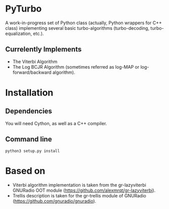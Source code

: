 # PyTurbo

A work-in-progress set of Python class (actually, Python wrappers for C++ class)
implementing several basic turbo-algorithms (turbo-decoding, turbo-equalization, etc.).

## Currelently Implements
* The Viterbi Algorithm
* The Log BCJR Algorithm (sometimes referred as log-MAP or log-forward/backward algorithm).
 
# Installation
## Dependencies
You will need Cython, as well as a C++ compiler.

## Command line
```
python3 setup.py install
```

# Based on
* Viterbi algorithm implementation is taken from the gr-lazyviterbi GNURadio OOT module (https://github.com/alexmrqt/gr-lazyviterbi).
* Trellis description is taken for the gr-trellis module of GNURadio (https://github.com/gnuradio/gnuradio).
